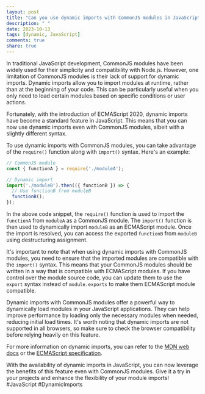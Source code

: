 ```yaml
---
layout: post
title: "Can you use dynamic imports with CommonJS modules in JavaScript?"
description: " "
date: 2023-10-13
tags: [dynamic, JavaScript]
comments: true
share: true
---
```


In traditional JavaScript development, CommonJS modules have been widely used for their simplicity and compatibility with Node.js. However, one limitation of CommonJS modules is their lack of support for dynamic imports. Dynamic imports allow you to import modules at runtime, rather than at the beginning of your code. This can be particularly useful when you only need to load certain modules based on specific conditions or user actions.

Fortunately, with the introduction of ECMAScript 2020, dynamic imports have become a standard feature in JavaScript. This means that you can now use dynamic imports even with CommonJS modules, albeit with a slightly different syntax.

To use dynamic imports with CommonJS modules, you can take advantage of the `require()` function along with `import()` syntax. Here's an example:

```javascript
// CommonJS module
const { functionA } = require('./moduleA');

// Dynamic import
import('./moduleB').then(({ functionB }) => {
  // Use functionB from moduleB
  functionB();
});
```

In the above code snippet, the `require()` function is used to import the `functionA` from `moduleA` as a CommonJS module. The `import()` function is then used to dynamically import `moduleB` as an ECMAScript module. Once the import is resolved, you can access the exported `functionB` from `moduleB` using destructuring assignment.

It's important to note that when using dynamic imports with CommonJS modules, you need to ensure that the imported modules are compatible with the `import()` syntax. This means that your CommonJS modules should be written in a way that is compatible with ECMAScript modules. If you have control over the module source code, you can update them to use the `export` syntax instead of `module.exports` to make them ECMAScript module compatible.

Dynamic imports with CommonJS modules offer a powerful way to dynamically load modules in your JavaScript applications. They can help improve performance by loading only the necessary modules when needed, reducing initial load times. It's worth noting that dynamic imports are not supported in all browsers, so make sure to check the browser compatibility before relying heavily on this feature.

For more information on dynamic imports, you can refer to the [MDN web docs](https://developer.mozilla.org/en-US/docs/Web/JavaScript/Reference/Statements/import#dynamic_imports) or the [ECMAScript specification](https://tc39.es/ecma262/#sec-imports).

With the availability of dynamic imports in JavaScript, you can now leverage the benefits of this feature even with CommonJS modules. Give it a try in your projects and enhance the flexibility of your module imports! #JavaScript #DynamicImports